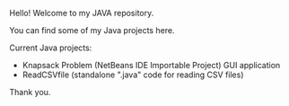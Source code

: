 Hello! Welcome to my JAVA repository.

You can find some of my Java projects here.

Current Java projects:
- Knapsack Problem (NetBeans IDE Importable Project) GUI application
- ReadCSVfile (standalone ".java" code for reading CSV files)


Thank you.
